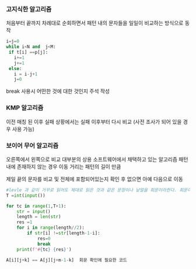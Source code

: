 ### 고지식한 알고리즘
 처음부터 끝까지 차례대로 순회하면서 패턴 내의 문자들을 일일이 비교하는 방식으로 동작
 ```python
i=j=0
while i<N and  j<M:
  if t[i] ==p[j]:
    i+=1
    j+=1
  else:
    i = i-j+1
    j=0
 ```

 break 사용시 어떤한 것에 대한 것인지 주석 작성

 ### KMP 알고리즘
 이전 매칭 된 이후 실패 상황에서는 실패 이후부터 다시 비교
 (사전 조사가 되어 있을 경우 사용 가능)

 ### 보이어 무어 알고리즘
 오른쪽에서 왼쪽으로 비교
 대부분의 상용 소프트웨어에서 채택하고 있는 알고리즘
 패턴 내에 존재하지 않는 경우 이동 거리는 패턴의 길이 만큼

 제일 끝의 문자를 비교 및 전체에 포함되어있는지 확인 후 없으면 아예 다음으로 이동


```python
#levle 과 같이 거꾸로 읽어도 제대로 읽은 것과 같은 문장이나 낱말을 회문이라한다. 회문이라면 1 아니라면 0을 출력하는 프로그램을 작성하라
T =int(input())

for tc in range(1,T+1):
    str = input()
    length = len(str)
    res =1
    for i in range(length//2):
        if str[i] !=str[length-1-i]:
            res=0
            break
    print(f'#{tc} {res}')
```

```python
A[i][j+k] == A[j][j+m-1-k]  회문 확인에 필요한 코드
```